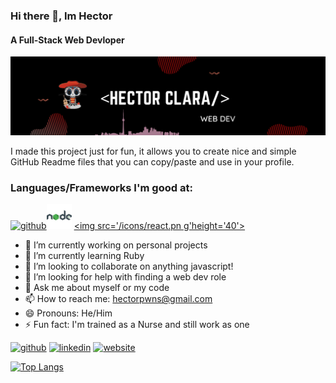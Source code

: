 ### Hi there 👋, Im Hector

#### A Full-Stack Web Devloper

![A Full-Stack Web Devloper](/banner/banner.png)

I made this project just for fun, it allows you to create nice and simple GitHub Readme files that you can copy/paste and use in your profile.

### Languages/Frameworks I'm good at:

[<img src='/icons/javascript.png' alt='github' height='40'>]()[<img src='/icons/node.png' alt='linkedin' height='40'>]() [<img src='/icons/react.pn g'height='40'>]()

- 🔭 I’m currently working on personal projects
- 🌱 I’m currently learning Ruby
- 👯 I’m looking to collaborate on anything javascript!
- 🤔 I’m looking for help with finding a web dev role
- 💬 Ask me about myself or my code
- 📫 How to reach me: hectorpwns@gmail.com
- 😄 Pronouns: He/Him
- ⚡ Fun fact: I'm trained as a Nurse and still work as one

[<img src='https://cdn.jsdelivr.net/npm/simple-icons@3.0.1/icons/github.svg' alt='github' height='40'>](https://github.com/hector4213) [<img src='https://cdn.jsdelivr.net/npm/simple-icons@3.0.1/icons/linkedin.svg' alt='linkedin' height='40'>](https://www.linkedin.com/in/hector-clara/) [<img src='https://cdn.jsdelivr.net/npm/simple-icons@3.0.1/icons/icloud.svg' alt='website' height='40'>](https://www.hectorclara.ca)

[![Top Langs](https://github-readme-stats.vercel.app/api/top-langs/?username=hector4213)](https://github.com/anuraghazra/github-readme-stats)
